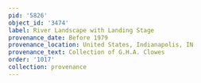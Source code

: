 ```yaml
---
pid: '5826'
object_id: '3474'
label: River Landscape with Landing Stage
provenance_date: Before 1979
provenance_location: United States, Indianapolis, IN
provenance_text: Collection of G.H.A. Clowes
order: '1017'
collection: provenance
---
```

